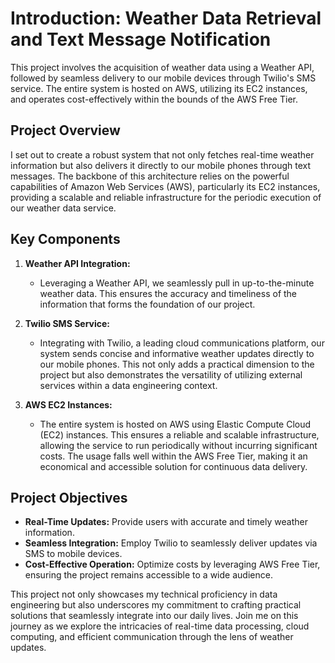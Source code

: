 # Introduction: Weather Data Retrieval and Text Message Notification

This project involves the acquisition of weather data using a Weather API, followed by seamless delivery to our mobile devices through Twilio's SMS service. The entire system is hosted on AWS, utilizing its EC2 instances, and operates cost-effectively within the bounds of the AWS Free Tier.

## Project Overview

I set out to create a robust system that not only fetches real-time weather information but also delivers it directly to our mobile phones through text messages. The backbone of this architecture relies on the powerful capabilities of Amazon Web Services (AWS), particularly its EC2 instances, providing a scalable and reliable infrastructure for the periodic execution of our weather data service.

## Key Components

1. **Weather API Integration:**
   - Leveraging a Weather API, we seamlessly pull in up-to-the-minute weather data. This ensures the accuracy and timeliness of the information that forms the foundation of our project.

2. **Twilio SMS Service:**
   - Integrating with Twilio, a leading cloud communications platform, our system sends concise and informative weather updates directly to our mobile phones. This not only adds a practical dimension to the project but also demonstrates the versatility of utilizing external services within a data engineering context.

3. **AWS EC2 Instances:**
   - The entire system is hosted on AWS using Elastic Compute Cloud (EC2) instances. This ensures a reliable and scalable infrastructure, allowing the service to run periodically without incurring significant costs. The usage falls well within the AWS Free Tier, making it an economical and accessible solution for continuous data delivery.

## Project Objectives

- **Real-Time Updates:** Provide users with accurate and timely weather information.
- **Seamless Integration:** Employ Twilio to seamlessly deliver updates via SMS to mobile devices.
- **Cost-Effective Operation:** Optimize costs by leveraging AWS Free Tier, ensuring the project remains accessible to a wide audience.

This project not only showcases my technical proficiency in data engineering but also underscores my commitment to crafting practical solutions that seamlessly integrate into our daily lives. Join me on this journey as we explore the intricacies of real-time data processing, cloud computing, and efficient communication through the lens of weather updates.
